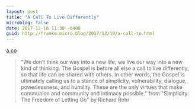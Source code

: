```yaml
---
layout: post
title: "A Call To Live Differently"
microblog: false
date: 2017-12-10 11:30 -0400
guid: http://frankm.micro.blog/2017/12/10/a-call-to.html
---
```

 [a.co](http://a.co/furuRi2)

> "We don’t think our way into a new life; we live our way into a new kind of thinking. The Gospel is before all else a call to live differently, so that life can be shared with others. In other words, the Gospel is ultimately calling us to a stance of simplicity, vulnerability, dialogue, powerlessness, and humility. These are the only virtues that make communion and community and intimacy possible." from "Simplicity: The Freedom of Letting Go" by Richard Rohr
